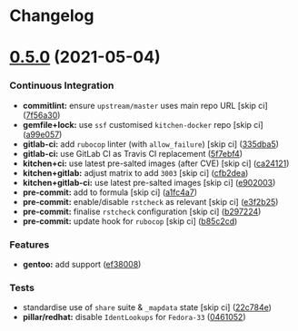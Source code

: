 # Changelog

# [0.5.0](https://github.com/saltstack-formulas/proftpd-formula/compare/v0.4.0...v0.5.0) (2021-05-04)


### Continuous Integration

* **commitlint:** ensure `upstream/master` uses main repo URL [skip ci] ([7f56a30](https://github.com/saltstack-formulas/proftpd-formula/commit/7f56a30c111a6e75a15c138f59674d36e1e21bb8))
* **gemfile+lock:** use `ssf` customised `kitchen-docker` repo [skip ci] ([a99e057](https://github.com/saltstack-formulas/proftpd-formula/commit/a99e05770b1a27368bf120a7b76c954866c4446c))
* **gitlab-ci:** add `rubocop` linter (with `allow_failure`) [skip ci] ([335dba5](https://github.com/saltstack-formulas/proftpd-formula/commit/335dba562f1db48edf0c6d046c9b7350fc49f6e7))
* **gitlab-ci:** use GitLab CI as Travis CI replacement ([5f7ebf4](https://github.com/saltstack-formulas/proftpd-formula/commit/5f7ebf48a22ed8e2313036f07c6ff227e10a9e81))
* **kitchen+ci:** use latest pre-salted images (after CVE) [skip ci] ([ca24121](https://github.com/saltstack-formulas/proftpd-formula/commit/ca241219831f8b1f2491517f01747219b0d355ab))
* **kitchen+gitlab:** adjust matrix to add `3003` [skip ci] ([cfb2dea](https://github.com/saltstack-formulas/proftpd-formula/commit/cfb2dea407d08278551d8845854ccc9ad0c35c69))
* **kitchen+gitlab-ci:** use latest pre-salted images [skip ci] ([e902003](https://github.com/saltstack-formulas/proftpd-formula/commit/e902003690f3b8cb181fa38a33a98ee3b8aa4a36))
* **pre-commit:** add to formula [skip ci] ([a1fc4a7](https://github.com/saltstack-formulas/proftpd-formula/commit/a1fc4a78513d8d5e5ec90a5630fcf85e3ebaf1fb))
* **pre-commit:** enable/disable `rstcheck` as relevant [skip ci] ([e3f2b25](https://github.com/saltstack-formulas/proftpd-formula/commit/e3f2b258c83182efec31d630d811824545f89145))
* **pre-commit:** finalise `rstcheck` configuration [skip ci] ([b297224](https://github.com/saltstack-formulas/proftpd-formula/commit/b29722456e7fbce00de1e82f363e97405737af03))
* **pre-commit:** update hook for `rubocop` [skip ci] ([b85c2cd](https://github.com/saltstack-formulas/proftpd-formula/commit/b85c2cd50315d7f0ea4aeb6faa2dda2e45d36f89))


### Features

* **gentoo:** add support ([ef38008](https://github.com/saltstack-formulas/proftpd-formula/commit/ef38008c8e3813fdd2261451f38262502aced6cb))


### Tests

* standardise use of `share` suite & `_mapdata` state [skip ci] ([22c784e](https://github.com/saltstack-formulas/proftpd-formula/commit/22c784e246ea9027e4acb41a4b05476902f4d924))
* **pillar/redhat:** disable `IdentLookups` for `Fedora-33` ([0461052](https://github.com/saltstack-formulas/proftpd-formula/commit/046105265132c55dabdd8ab876bc6c8f26da661d))
